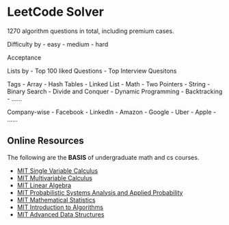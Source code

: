 # LeetCode Solver
1270 algorithm questions in total, including premium cases.

Difficulty by
    - easy
    - medium
    - hard

Acceptance

Lists by
    - Top 100 liked Questions
    - Top Interview Quesitons

Tags
    - Array
    - Hash Tables
    - Linked List
    - Math
    - Two Pointers
    - String
    - Binary Search
    - Divide and Conquer
    - Dynamic Programming
    - Backtracking
    - ......

Company-wise
    - Facebook
    - LinkedIn
    - Amazon
    - Google
    - Uber
    - Apple
    - ......

## Online Resources
The following are the **BASIS** of undergraduate math and cs courses.
- [MIT Single Variable Calculus](https://ocw.mit.edu/courses/mathematics/18-01sc-single-variable-calculus-fall-2010/)
- [MIT Multivariable Calculus](https://ocw.mit.edu/courses/mathematics/18-02sc-multivariable-calculus-fall-2010/)
- [MIT Linear Algebra](https://ocw.mit.edu/courses/mathematics/18-06sc-linear-algebra-fall-2011/)
- [MIT Probabilistic Systems Analysis and Applied Probability](https://ocw.mit.edu/courses/electrical-engineering-and-computer-science/6-041-probabilistic-systems-analysis-and-applied-probability-fall-2010/)
- [MIT Mathematical Statistics](https://ocw.mit.edu/courses/mathematics/18-655-mathematical-statistics-spring-2016/)
- [MIT Introduction to Algorithms](https://ocw.mit.edu/courses/electrical-engineering-and-computer-science/6-006-introduction-to-algorithms-fall-2011/)
- [MIT Advanced Data Structures](https://ocw.mit.edu/courses/electrical-engineering-and-computer-science/6-851-advanced-data-structures-spring-2012/)